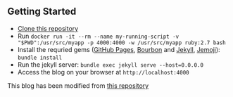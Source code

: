 
Getting Started
---
- [Clone this repository](https://github.com/mushycode/mushycode.github.io.git)
- Run `docker run -it --rm --name my-running-script -v "$PWD":/usr/src/myapp -p 4000:4000 -w /usr/src/myapp ruby:2.7 bash`
- Install the requried gems ([GitHub Pages](https://github.com/github/pages-gem), [Bourbon](https://github.com/thoughtbot/bourbon) and [Jekyll](https://github.com/jekyll/jekyll), [Jemoji](https://github.com/jekyll/jemoji)): `bundle install`
- Run the jekyll server: `bundle exec jekyll serve --host=0.0.0.0`
- Access the blog on your browser at `http://localhost:4000`

This blog has been modified from [this repository](https://github.com/dirkfabisch/mediator)

